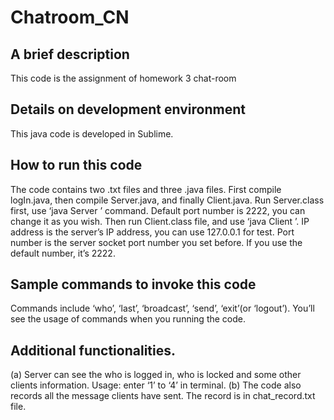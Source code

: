 # Chatroom_CN

## A brief description
This code is the assignment of homework 3 chat-room

## Details on development environment
This java code is developed in Sublime.

## How to run this code
The code contains two .txt files and three .java files. First compile logIn.java, then compile Server.java, and finally Client.java.
Run Server.class first, use ‘java Server <Port number>’ command. Default port number is 2222, you can change it as you wish. Then run Client.class file, and use ‘java Client <IP address> <Port number>’. IP address is the server’s IP address, you can use 127.0.0.1 for test. Port number is the server socket port number you set before. If you use the default number, it’s 2222.

## Sample commands to invoke this code
Commands include ‘who’, ‘last’, ‘broadcast’, ‘send’, ‘exit’(or ‘logout’). You’ll see the usage of commands when you running the code.

## Additional functionalities.
(a) Server can see the who is logged in, who is locked and some other clients information. Usage: enter ‘1’ to ‘4’ in terminal.
(b) The code also records all the message clients have sent. The record is in chat_record.txt file.
